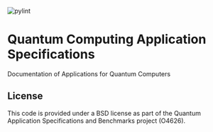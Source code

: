 ![pylint](https://img.shields.io/badge/PyLint-9.08-yellow?logo=python&logoColor=white)
# Quantum Computing Application Specifications

Documentation of Applications for Quantum Computers


## License

This code is provided under a BSD license as part of the Quantum Application Specifications and Benchmarks project (O4626).
